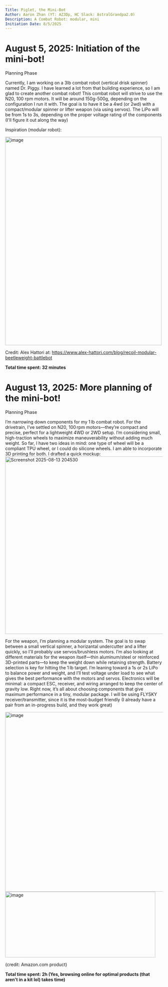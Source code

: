```yaml
---
Title: Piglet, the Mini-Bot
Author: Aaron Zhan (YT: AZ3Dp, HC Slack: AstralGrandpa2.0)
Description: A Combat Robot: modular, mini
Initiation Date: 8/5/2025
---
```

# August 5, 2025: Initiation of the mini-bot!
Planning Phase

Currently, I am working on a 3lb combat robot (vertical drisk spinner) named Dr. Piggy. I have learned a lot from that building experience, so I am glad to create another combat robot! This combat robot will strive to use the N20, 100 rpm motors. It will be around 150g-500g, depending on the configuration I run it with. The goal is to have it be a 4wd (or 2wd) with a compact/modular spinner or lifter weapon (via using servos).
The LiPo will be from 1s to 3s, depending on the proper voltage rating of the components (I'll figure it out along the way)

Inspiration (modular robot):

<img width="500" height="666" alt="image" src="https://github.com/user-attachments/assets/4d8aee8c-af6b-4dad-9c87-c821fd92c718" />

Credit: Alex Hattori at: https://www.alex-hattori.com/blog/recoil-modular-beetleweight-battlebot


**Total time spent: 32 minutes**

# August 13, 2025: More planning of the mini-bot!
Planning Phase

I’m narrowing down components for my 1 lb combat robot. For the drivetrain, I’ve settled on N20, 100 rpm motors—they’re compact and precise, perfect for a lightweight 4WD or 2WD setup. I’m considering small, high-traction wheels to maximize maneuverability without adding much weight. So far, I have two ideas in mind: one type of wheel will be a compliant TPU wheel, or I could do silicone wheels. I am able to incorporate 3D printing for both.
I drafted a quick mockup:
<img width="672" height="567" alt="Screenshot 2025-08-13 204530" src="https://github.com/user-attachments/assets/1c746812-874c-41a0-8986-362c4e12db58" />

For the weapon, I’m planning a modular system. The goal is to swap between a small vertical spinner, a horizantal undercutter and a lifter quickly, so I'll probably use servos/brushless motors. I’m also looking at different materials for the weapon itself—thin aluminum/steel or reinforced 3D-printed parts—to keep the weight down while retaining strength.
Battery selection is key for hitting the 1 lb target. I’m leaning toward a 1s or 2s LiPo to balance power and weight, and I’ll test voltage under load to see what gives the best performance with the motors and servos.
Electronics will be minimal: a compact ESC, receiver, and wiring arranged to keep the center of gravity low. Right now, it’s all about choosing components that give maximum performance in a tiny, modular package.
I will be using FLYSKY receiver/transmitter, since it is the most-budget friendly (I already have a pair from an in-progress build, and they work great)

<img width="522" height="574" alt="image" src="https://github.com/user-attachments/assets/fd94ad82-3bba-441b-81a7-edc5bf249c27" />
<img width="480" height="210" alt="image" src="https://github.com/user-attachments/assets/c01ade00-ab9a-49e5-b375-293696c67c54" />




(credit: Amazon.com product)

**Total time spent: 2h (Yes, browsing online for optimal products (that aren't in a kit lol) takes time)**

